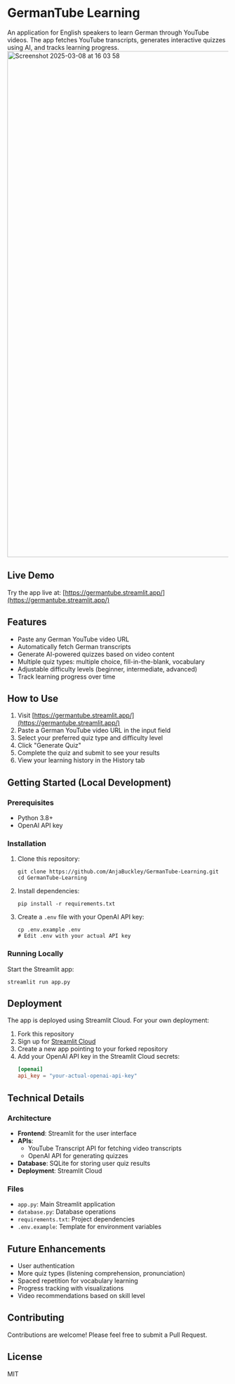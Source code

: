 

# GermanTube Learning

An application for English speakers to learn German through YouTube videos. The app fetches YouTube transcripts, generates interactive quizzes using AI, and tracks learning progress.
<img width="1150" alt="Screenshot 2025-03-08 at 16 03 58" src="https://github.com/user-attachments/assets/f4adfe88-5387-43ca-8b3c-b8e0bb75a404" />

## Live Demo

Try the app live at: [https://germantube.streamlit.app/](https://germantube.streamlit.app/)

## Features

- Paste any German YouTube video URL
- Automatically fetch German transcripts
- Generate AI-powered quizzes based on video content
- Multiple quiz types: multiple choice, fill-in-the-blank, vocabulary
- Adjustable difficulty levels (beginner, intermediate, advanced)
- Track learning progress over time

## How to Use

1. Visit [https://germantube.streamlit.app/](https://germantube.streamlit.app/)
2. Paste a German YouTube video URL in the input field
3. Select your preferred quiz type and difficulty level
4. Click "Generate Quiz"
5. Complete the quiz and submit to see your results
6. View your learning history in the History tab

## Getting Started (Local Development)

### Prerequisites

- Python 3.8+
- OpenAI API key

### Installation

1. Clone this repository:
   ```
   git clone https://github.com/AnjaBuckley/GermanTube-Learning.git
   cd GermanTube-Learning
   ```

2. Install dependencies:
   ```
   pip install -r requirements.txt
   ```

3. Create a `.env` file with your OpenAI API key:
   ```
   cp .env.example .env
   # Edit .env with your actual API key
   ```

### Running Locally

Start the Streamlit app:
```
streamlit run app.py
```

## Deployment

The app is deployed using Streamlit Cloud. For your own deployment:

1. Fork this repository
2. Sign up for [Streamlit Cloud](https://streamlit.io/cloud)
3. Create a new app pointing to your forked repository
4. Add your OpenAI API key in the Streamlit Cloud secrets:
   ```toml
   [openai]
   api_key = "your-actual-openai-api-key"
   ```

## Technical Details

### Architecture

- **Frontend**: Streamlit for the user interface
- **APIs**: 
  - YouTube Transcript API for fetching video transcripts
  - OpenAI API for generating quizzes
- **Database**: SQLite for storing user quiz results
- **Deployment**: Streamlit Cloud

### Files

- `app.py`: Main Streamlit application
- `database.py`: Database operations
- `requirements.txt`: Project dependencies
- `.env.example`: Template for environment variables

## Future Enhancements

- User authentication
- More quiz types (listening comprehension, pronunciation)
- Spaced repetition for vocabulary learning
- Progress tracking with visualizations
- Video recommendations based on skill level

## Contributing

Contributions are welcome! Please feel free to submit a Pull Request.

## License

MIT 
